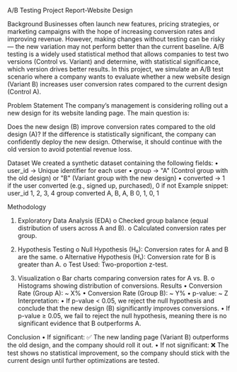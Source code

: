 A/B Testing Project Report-Website Design 

Background
Businesses often launch new features, pricing strategies, or marketing campaigns with the hope of increasing conversion rates and improving revenue. However, making changes without testing can be risky — the new variation may not perform better than the current baseline.
A/B testing is a widely used statistical method that allows companies to test two versions (Control vs. Variant) and determine, with statistical significance, which version drives better results.
In this project, we simulate an A/B test scenario where a company wants to evaluate whether a new website design (Variant B) increases user conversion rates compared to the current design (Control A).

Problem Statement
The company’s management is considering rolling out a new design for its website landing page. The main question is:

Does the new design (B) improve conversion rates compared to the old design (A)?
If the difference is statistically significant, the company can confidently deploy the new design. Otherwise, it should continue with the old version to avoid potential revenue loss.

Dataset
We created a synthetic dataset containing the following fields:
•	user_id → Unique identifier for each user
•	group → "A" (Control group with the old design) or "B" (Variant group with the new design)
•	converted → 1 if the user converted (e.g., signed up, purchased), 0 if not
Example snippet:
        user_id	1, 2, 3, 4 
group	converted A, B, A, B
                0, 1, 0, 1

Methodology
1.	Exploratory Data Analysis (EDA)
o	Checked group balance (equal distribution of users across A and B).
o	Calculated conversion rates per group.

2.	Hypothesis Testing
o	Null Hypothesis (H₀): Conversion rates for A and B are the same.
o	Alternative Hypothesis (H₁): Conversion rate for B is greater than A.
o	Test Used: Two-proportion z-test.

3.	Visualization
o	Bar charts comparing conversion rates for A vs. B.
o	Histograms showing distribution of conversions.
Results
•	Conversion Rate (Group A): ~ X%
•	Conversion Rate (Group B): ~ Y%
•	p-value: ~ Z
Interpretation:
•	If p-value < 0.05, we reject the null hypothesis and conclude that the new design (B) significantly improves conversions.
•	If p-value ≥ 0.05, we fail to reject the null hypothesis, meaning there is no significant evidence that B outperforms A.

Conclusion
•	If significant:
✅ The new landing page (Variant B) outperforms the old design, and the company should roll it out.
•	If not significant:
❌ The test shows no statistical improvement, so the company should stick with the current design until further optimizations are tested.

